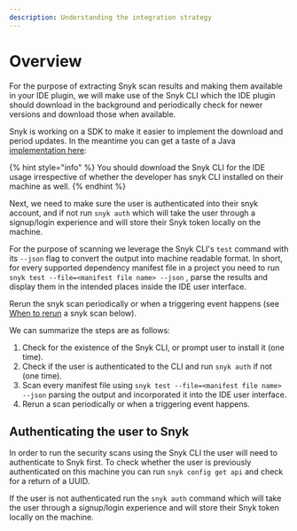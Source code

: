 ```yaml
---
description: Understanding the integration strategy
---
```


# Overview

For the purpose of extracting Snyk scan results and making them available in your IDE plugin, we will make use of the Snyk CLI which the IDE plugin should download in the background and periodically check for newer versions and download those when available.

Snyk is working on a SDK to make it easier to implement the download and period updates. In the meantime you can get a taste of a Java [implementation here](https://github.com/jenkinsci/snyk-security-scanner-plugin/blob/master/src/main/java/io/snyk/jenkins/tools/internal/DownloadService.java):

{% hint style="info" %}
You should download the Snyk CLI for the IDE usage irrespective of whether the developer has snyk CLI installed on their machine as well.
{% endhint %}

Next, we need to make sure the user is authenticated into their snyk account, and if not run `snyk auth` which will take the user through a signup/login experience and will store their Snyk token locally on the machine.

For the purpose of scanning we leverage the Snyk CLI's `test` command with its `--json` flag to convert the output into machine readable format. In short, for every supported dependency manifest file in a project you need to run `snyk test --file=<manifest file name> --json` , parse the results and display them in the intended places inside the IDE user interface.

Rerun the snyk scan periodically or when a triggering event happens \(see [When to rerun](https://www.notion.so/snyk/How-to-Build-an-IDE-plugin-that-incorporates-Snyk-scanning-6aa2c0a9291e405bb8b26431039fc21c#607b2cd82fb549ee8473319a42b8c421) a snyk scan below\).

We can summarize the steps are as follows:

1. Check for the existence of the Snyk CLI, or prompt user to install it \(one time\).
2. Check if the user is authenticated to the CLI and run `snyk auth` if not \(one time\).
3. Scan every manifest file using `snyk test --file=<manifest file name> --json` parsing the output and incorporated it into the IDE user interface.
4. Rerun a scan periodically or when a triggering event happens.

## Authenticating the user to Snyk <a id="6689c939-0bff-4d30-9480-b62179889e37"></a>

In order to run the security scans using the Snyk CLI the user will need to authenticate to Snyk first. To check whether the user is previously authenticated on this machine you can run `snyk config get api` and check for a return of a UUID.

If the user is not authenticated run the `snyk auth` command which will take the user through a signup/login experience and will store their Snyk token locally on the machine.

##  <a id="76377ada-806b-4416-b68e-429e00cf0db8"></a>

